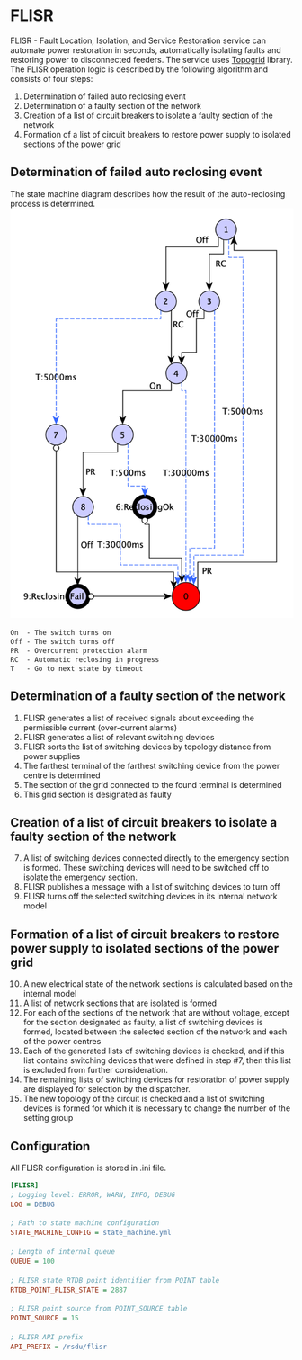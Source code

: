 # FLISR
FLISR - Fault Location, Isolation, and Service Restoration service can automate power restoration in seconds,
automatically isolating faults and restoring power to disconnected feeders. The service uses [Topogrid](https://github.com/PVKonovalov/topogrid) library.
The FLISR operation logic is described by the following algorithm and consists of four steps:
1. Determination of failed auto reclosing event
2. Determination of a faulty section of the network
3. Creation of a list of circuit breakers to isolate a faulty section of the network
4. Formation of a list of circuit breakers to restore power supply to isolated sections of the power grid
## Determination of failed auto reclosing event
The state machine diagram describes how the result of the auto-reclosing process is determined.
![State machine diagram](assets/StateMachineDiagram.png)
```
On  - The switch turns on
Off - The switch turns off
PR  - Overcurrent protection alarm
RC  - Automatic reclosing in progress
T   - Go to next state by timeout
```
## Determination of a faulty section of the network
1. FLISR generates a list of received signals about exceeding the permissible current (over-current alarms)
2. FLISR generates a list of relevant switching devices
3. FLISR sorts the list of switching devices by topology distance from power supplies
4. The farthest terminal of the farthest switching device from the power centre is determined
5. The section of the grid connected to the found terminal is determined
6. This grid section is designated as faulty
## Creation of a list of circuit breakers to isolate a faulty section of the network
7. A list of switching devices connected directly to the emergency section is formed. These switching devices will need to be switched off to isolate the emergency section.
8. FLISR publishes a message with a list of switching devices to turn off
9. FLISR turns off the selected switching devices in its internal network model
## Formation of a list of circuit breakers to restore power supply to isolated sections of the power grid
10. A new electrical state of the network sections is calculated based on the internal model
11. A list of network sections that are isolated is formed
12. For each of the sections of the network that are without voltage, except for the section designated as faulty, a list of switching devices is formed, located between the selected section of the network and each of the power centres
13. Each of the generated lists of switching devices is checked, and if this list contains switching devices that were defined in step #7, then this list is excluded from further consideration.
14. The remaining lists of switching devices for restoration of power supply are displayed for selection by the dispatcher.
15. The new topology of the circuit is checked and a list of switching devices is formed for which it is necessary to change the number of the setting group


## Configuration 
All FLISR configuration is stored in .ini file.
```ini
[FLISR]
; Logging level: ERROR, WARN, INFO, DEBUG
LOG = DEBUG

; Path to state machine configuration
STATE_MACHINE_CONFIG = state_machine.yml

; Length of internal queue
QUEUE = 100

; FLISR state RTDB point identifier from POINT table
RTDB_POINT_FLISR_STATE = 2887

; FLISR point source from POINT_SOURCE table
POINT_SOURCE = 15

; FLISR API prefix
API_PREFIX = /rsdu/flisr

```
